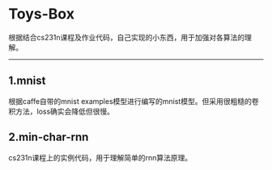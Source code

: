 # Toys-Box
根据结合cs231n课程及作业代码，自己实现的小东西，用于加强对各算法的理解。

---------------
## 1.mnist
根据caffe自带的mnist examples模型进行编写的mnist模型。但采用很粗糙的卷积方法，loss确实会降低但很慢。


## 2.min-char-rnn
cs231n课程上的实例代码，用于理解简单的rnn算法原理。
